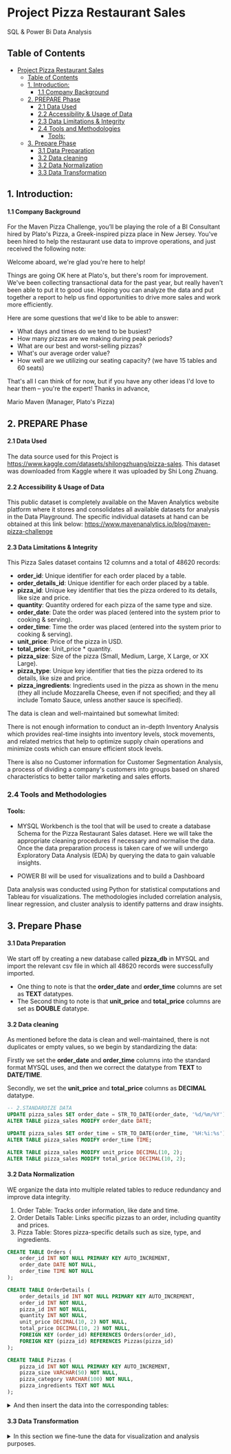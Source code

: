 # Project Pizza Restaurant Sales
 SQL & Power Bi Data Analysis

## Table of Contents
- [Project Pizza Restaurant Sales](#project-pizza-restaurant-sales)
  - [Table of Contents](#table-of-contents)
  - [1. Introduction:](#1-introduction)
      - [1.1 Company Background](#11-company-background)
  - [2. PREPARE Phase](#2-prepare-phase)
      - [2.1 Data Used](#21-data-used)
      - [2.2 Accessibility \& Usage of Data](#22-accessibility--usage-of-data)
      - [2.3 Data Limitations \& Integrity](#23-data-limitations--integrity)
    - [2.4 Tools and Methodologies](#24-tools-and-methodologies)
      - [Tools:](#tools)
  - [3. Prepare Phase](#3-prepare-phase)
      - [3.1 Data Preparation](#31-data-preparation)
      - [3.2 Data cleaning](#32-data-cleaning)
      - [3.2 Data Normalization](#32-data-normalization)
      - [3.3 Data Transformation](#33-data-transformation)

## 1. Introduction: 
#### 1.1 Company Background
For the Maven Pizza Challenge, you’ll be playing the role of a BI Consultant hired by Plato's Pizza, a Greek-inspired pizza place in New Jersey. You've been hired to help the restaurant use data to improve operations, and just received the following note:

Welcome aboard, we're glad you're here to help!

Things are going OK here at Plato's, but there's room for improvement. We've been collecting transactional data for the past year, but really haven't been able to put it to good use. Hoping you can analyze the data and put together a report to help us find opportunities to drive more sales and work more efficiently.

Here are some questions that we'd like to be able to answer:

- What days and times do we tend to be busiest?
- How many pizzas are we making during peak periods?
- What are our best and worst-selling pizzas?
- What's our average order value?
- How well are we utilizing our seating capacity? (we have 15 tables and 60 seats)

That's all I can think of for now, but if you have any other ideas I'd love to hear them – you're the expert!
Thanks in advance,

Mario Maven (Manager, Plato's Pizza) 

## 2. PREPARE Phase
#### 2.1 Data Used 
The data source used for this Project is https://www.kaggle.com/datasets/shilongzhuang/pizza-sales. This dataset was downloaded from Kaggle where it was uploaded by Shi Long Zhuang.

#### 2.2 Accessibility & Usage of Data 
This public dataset is completely available on the Maven Analytics website platform where it stores and consolidates all available datasets for analysis in the Data Playground. The specific individual datasets at hand can be obtained at this link below: https://www.mavenanalytics.io/blog/maven-pizza-challenge

#### 2.3 Data Limitations & Integrity
This Pizza Sales dataset contains 12 columns and a total of 48620 records:
- **order_id**: Unique identifier for each order placed by a table.
- **order_details_id**: Unique identifier for each order placed by a table.
- **pizza_id**: Unique key identifier that ties the pizza ordered to its details, like size and price.
- **quantity**: Quantity ordered for each pizza of the same type and size.
- **order_date**: Date the order was placed (entered into the system prior to cooking & serving).
- **order_time**: Time the order was placed (entered into the system prior to cooking & serving).
- **unit_price**: Price of the pizza in USD.
- **total_price**: Unit_price * quantity.
- **pizza_size**: Size of the pizza (Small, Medium, Large, X Large, or XX Large).
- **pizza_type**: Unique key identifier that ties the pizza ordered to its details, like size and price.
- **pizza_ingredients**: Ingredients used in the pizza as shown in the menu (they all include Mozzarella Cheese, even if not specified; and they all include Tomato Sauce, unless another sauce is specified).


The data is clean and well-maintained but somewhat limited:

There is not enough information to conduct an in-depth Inventory Analysis which provides real-time insights into inventory levels, stock movements, and related metrics that help to optimize supply chain operations and minimize costs which can ensure efficient stock levels.

There is also no Customer information for Customer Segmentation Analysis, a process of dividing a company's customers into groups based on shared characteristics to better tailor marketing and sales efforts.

### 2.4 Tools and Methodologies
#### Tools:
- MYSQL Workbench is the tool that will be used to create a database Schema for the Pizza Restaurant Sales dataset.
Here we will take the appropriate cleaning procedures if necessary and normalise the data.
Once the data preparation process is taken care of we will undergo Exploratory Data Analysis (EDA) by querying the data to gain valuable insights.

- POWER BI will be used for visualizations and to build a Dashboard

Data analysis was conducted using Python for statistical computations and Tableau for visualizations. The methodologies included correlation analysis, linear regression, and cluster analysis to identify patterns and draw insights.

## 3. Prepare Phase
#### 3.1 Data Preparation 
We start off by creating a new database called **pizza_db** in MYSQL and import the relevant csv file in which all 48620 records were successfully imported.
- One thing to note is that the **order_date** and **order_time** columns are set as **TEXT** datatypes.
- The Second thing to note is that **unit_price** and **total_price** columns are set as **DOUBLE** datatype.

#### 3.2 Data cleaning
As mentioned before the data is clean and well-maintained, there is not duplicates or empty values,
so we begin by standardizing the data:

Firstly we set the **order_date** and **order_time** columns into the standard format MYSQL uses,
and then we correct the datatype from **TEXT** to **DATE/TIME**.

Secondly, we set the **unit_price** and **total_price** columns as **DECIMAL** datatype.

```SQL
-- 2.STANDARDIZE DATA
UPDATE pizza_sales SET order_date = STR_TO_DATE(order_date, '%d/%m/%Y');
ALTER TABLE pizza_sales MODIFY order_date DATE;

UPDATE pizza_sales SET order_time = STR_TO_DATE(order_time, '%H:%i:%s');
ALTER TABLE pizza_sales MODIFY order_time TIME;

ALTER TABLE pizza_sales MODIFY unit_price DECIMAL(10, 2);
ALTER TABLE pizza_sales MODIFY total_price DECIMAL(10, 2);
```
#### 3.2 Data Normalization
WE organize the data into multiple related tables to reduce redundancy and improve data integrity.

1. Order Table: Tracks order information, like date and time.
2. Order Details Table: Links specific pizzas to an order, including quantity and prices.
3. Pizza Table: Stores pizza-specific details such as size, type, and ingredients.

```sql
CREATE TABLE Orders (
    order_id INT NOT NULL PRIMARY KEY AUTO_INCREMENT,
    order_date DATE NOT NULL,
    order_time TIME NOT NULL
);

CREATE TABLE OrderDetails (
    order_details_id INT NOT NULL PRIMARY KEY AUTO_INCREMENT,
    order_id INT NOT NULL,
    pizza_id INT NOT NULL,
    quantity INT NOT NULL,
    unit_price DECIMAL(10, 2) NOT NULL,
    total_price DECIMAL(10, 2) NOT NULL,
    FOREIGN KEY (order_id) REFERENCES Orders(order_id),
    FOREIGN KEY (pizza_id) REFERENCES Pizzas(pizza_id)
);

CREATE TABLE Pizzas (
    pizza_id INT NOT NULL PRIMARY KEY AUTO_INCREMENT,
    pizza_size VARCHAR(50) NOT NULL,
    pizza_category VARCHAR(100) NOT NULL,
    pizza_ingredients TEXT NOT NULL
);
```

<details>
<summary>And then insert the data into the corresponding tables:
</summary>

```sql
INSERT INTO Orders (order_date, order_time)
SELECT order_date, order_time
FROM pizza_sales;

INSERT INTO OrderDetails (order_id, pizza_id, quantity, unit_price, total_price)
SELECT 
    o.order_id, 
    p.pizza_id, 
    ps.quantity, 
    ps.unit_price,
    ps.total_price
FROM pizza_sales ps
JOIN Orders o ON ps.order_details_id = o.order_id
JOIN Pizzas p ON ps.order_details_id = p.pizza_id;

INSERT INTO Pizzas (pizza_size, pizza_category, pizza_ingredients)
SELECT pizza_size, pizza_category, pizza_ingredients
FROM pizza_sales;
```

</details>

#### 3.3 Data Transformation
<details>
<summary>In this section we fine-tune the data for visualization and analysis purposes.
</summary>

```sql
-- 4.TRANSFORM DATA
-- Rename values for visualization purposes
UPDATE Pizzas
SET pizza_size =
	CASE
		WHEN pizza_size = 'S' THEN 'Small'
        WHEN pizza_size = 'M' THEN 'Medium'
        WHEN pizza_size = 'L' THEN 'Large'
        WHEN pizza_size = 'XL' THEN 'XLarge'
        WHEN pizza_size = 'XXL' THEN 'XXLarge'
	END;

-- Add days_of_week column to Orders
ALTER TABLE Orders
ADD COLUMN days_of_week VARCHAR(20);

UPDATE Orders
SET days_of_week = DAYNAME(order_date)
WHERE order_id IS NOT NULL;

-- Add times_of_day column to Oorders
ALTER TABLE orders
ADD COLUMN times_of_day VARCHAR(20);

UPDATE Orders
SET times_of_day = (
	CASE 
		WHEN order_time BETWEEN '00:00:00' AND '11:59:59' THEN 'Morning' 
		WHEN order_time BETWEEN '12:00:00' AND '14:59:59' THEN 'Lunch'
		WHEN order_time BETWEEN '15:00:00' AND '17:59:59' THEN 'Afternoon' 
		WHEN order_time BETWEEN '18:00:00' AND '20:59:59' THEN 'Dinner'
		WHEN order_time BETWEEN '21:00:00' AND '23:59:59' THEN 'Late Evening' 
	END)
WHERE order_id IS NOT NULL;
```
</details>

